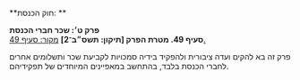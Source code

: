**חוק הכנסת: **

**פרק ט׳: שכר חברי הכנסת**  
**סעיף 49. מטרת הפרק [תיקון: תשס״ב־2]**
[מקור: סעיף 49. ](https://he.wikisource.org/wiki/חוק_הכנסת#סעיף_49)  

 פרק זה בא להקים ועדה ציבורית ולהפקיד בידיה סמכויות לקביעת שכר ותשלומים אחרים לחברי הכנסת בלבד, בהתחשב במאפיינים המיוחדים של תפקידיהם. 